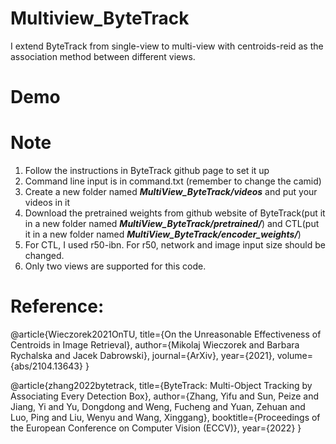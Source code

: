 # Multiview_ByteTrack

I extend ByteTrack from single-view to multi-view with centroids-reid as the association method between different views.

# Demo


# Note

1. Follow the instructions in ByteTrack github page to set it up
2. Command line input is in command.txt (remember to change the camid)
3. Create a new folder named ***MultiView_ByteTrack/videos*** and put your videos in it
4. Download the pretrained weights from github website of ByteTrack(put it in a new folder named ***MultiView_ByteTrack/pretrained/***) and CTL(put it in a new folder named ***MultiView_ByteTrack/encoder_weights/***)
5. For CTL, I used r50-ibn. For r50, network and image input size should be changed.
6. Only two views are supported for this code.
   
# Reference:

@article{Wieczorek2021OnTU,
  title={On the Unreasonable Effectiveness of Centroids in Image Retrieval},
  author={Mikolaj Wieczorek and Barbara Rychalska and Jacek Dabrowski},
  journal={ArXiv},
  year={2021},
  volume={abs/2104.13643}
}

@article{zhang2022bytetrack,
  title={ByteTrack: Multi-Object Tracking by Associating Every Detection Box},
  author={Zhang, Yifu and Sun, Peize and Jiang, Yi and Yu, Dongdong and Weng, Fucheng and Yuan, Zehuan and Luo, Ping and Liu, Wenyu and Wang, Xinggang},
  booktitle={Proceedings of the European Conference on Computer Vision (ECCV)},
  year={2022}
}

